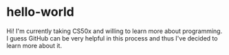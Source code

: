 # hello-world

Hi!
I'm currently taking CS50x and willing to learn more about programming.
I guess GitHub can be very helpful in this process and thus I've decided to learn more about it.
